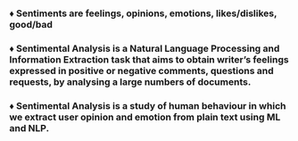 ### ♦ Sentiments are feelings, opinions, emotions, likes/dislikes, good/bad

### ♦ Sentimental Analysis is a Natural Language Processing and Information Extraction task that aims to obtain writer’s feelings expressed in positive or negative 				comments, questions and requests, by analysing a large numbers of documents.

### ♦ Sentimental Analysis is a study of human behaviour in which we extract user opinion and emotion from plain text using ML and NLP.
